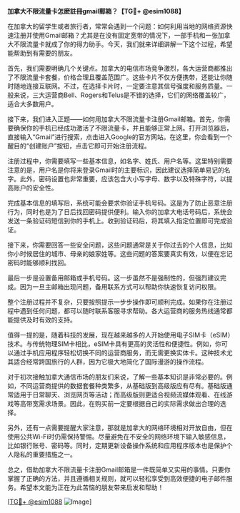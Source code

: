 **加拿大不限流量卡怎麽註冊gmail郵箱？【TG💪+ @esim1088】**

在加拿大的留学生或者旅行者，常常会遇到一个问题：如何利用当地的网络资源快速注册并使用Gmail邮箱？尤其是在没有固定宽带的情况下，一部手机和一张加拿大不限流量卡就成了你的得力助手。今天，我们就来详细讲解一下这个过程，希望能帮助到有需要的朋友。

首先，我们需要明确几个关键点。加拿大的电信市场竞争激烈，各大运营商都推出了不限流量卡套餐，价格合理且覆盖范围广。这些卡片不仅方便携带，还能让你随时随地连接互联网。不过，在选择卡片时，一定要注意其信号强度和服务质量。一般来说，三大运营商Bell、Rogers和Telus是不错的选择，它们的网络覆盖较广，适合大多数用户。

接下来，我们进入正题——如何用加拿大不限流量卡注册Gmail邮箱。首先，你需要确保你的手机已经成功激活了不限流量卡，并且能够正常上网。打开浏览器后，直接输入“Gmail”进行搜索，点击进入Google的官方网站。在这里，你会看到一个醒目的“创建账户”按钮，点击它即可开始注册流程。

注册过程中，你需要填写一些基本信息，如名字、姓氏、用户名等。这里特别需要注意的是，用户名是你将来登录Gmail时的主要标识，因此建议选择简单易记的名字。此外，密码设置也非常重要，应该包含大小写字母、数字以及特殊字符，以提高账户的安全性。

完成基本信息的填写后，系统可能会要求你验证手机号码。这是为了防止恶意注册行为，同时也是为了日后找回密码提供便利。输入你的加拿大电话号码后，系统会发送一条验证码短信到你的手机上。收到验证码后，将其填入指定位置即可完成验证。

接下来，你需要回答一些安全问题，这些问题通常是关于你过去的个人信息，比如你小时候居住的城市、母亲的娘家姓等。这些问题的答案要真实有效，以便在忘记密码时能够顺利找回。

最后一步是设置备用邮箱或手机号码。这一步虽然不是强制性的，但强烈建议完成。因为一旦主邮箱出现问题，备用联系方式可以帮助你快速恢复访问权限。

整个注册过程并不复杂，只要按照提示一步步操作即可顺利完成。如果你在注册过程中遇到任何问题，都可以随时联系客服寻求帮助。各大运营商的服务热线通常都能提供及时有效的支持。

值得一提的是，随着科技的发展，现在越来越多的人开始使用电子SIM卡（eSIM）技术。与传统物理SIM卡相比，eSIM卡具有更高的灵活性和便捷性。例如，你可以通过手机应用程序轻松切换不同的运营商服务，而无需更换实体卡。这种技术尤其适合经常跨国旅行的人群，因为它极大地简化了国际漫游的操作流程。

对于初次接触加拿大通信市场的朋友们来说，了解一些基本知识是非常必要的。例如，不同运营商提供的数据套餐种类繁多，从基础版到高级版应有尽有。基础版通常适用于日常聊天、浏览网页等活动；而高级版则更适合视频流媒体观看、在线游戏等高带宽需求场景。因此，在购买前一定要根据自己的实际需求做出合理的选择。

另外，还有一点需要提醒大家注意，那就是加拿大的网络环境相对开放自由，但在使用公共Wi-Fi时仍需保持警惕。尽量避免在不安全的网络环境下输入敏感信息，比如银行账号、密码等。同时，定期更新设备操作系统和应用程序版本也是保护个人隐私的重要措施之一。

总之，借助加拿大不限流量卡注册Gmail邮箱是一件既简单又实用的事情。只要你掌握了正确的方法，并且遵循相关规则，就可以轻松享受到高效便捷的电子邮件服务。希望本文能为正在为此苦恼的朋友带来启发和帮助！

[[TG💪+ @esim1088](https://t.me/s/esim1088) ![Image](https://i.postimg.cc/4NQfJmqS/Snipaste-2025-05-13-00-14-12.png)]
